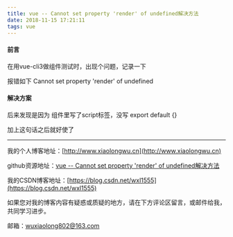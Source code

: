 ```yaml
---
title: vue -- Cannot set property 'render' of undefined解决方法
date: 2018-11-15 17:21:11
tags: vue
---
```

#### 前言
在用vue-cli3做组件测试时，出现个问题，记录一下

报错如下 Cannot set property 'render' of undefined

#### 解决方案
后来发现是因为 组件里写了script标签，没写 export default {}

加上这句话之后就好使了


---


我的个人博客地址：[http://www.xiaolongwu.cn](http://www.xiaolongwu.cn)

github资源地址：[vue -- Cannot set property 'render' of undefined解决方法](https://github.com/LeonWuV/FE-blog-repository/blob/master/vue/vue%20--%20Cannot%20set%20property%20'render'%20of%20undefined%E8%A7%A3%E5%86%B3%E6%96%B9%E6%B3%95.md)

我的CSDN博客地址：[https://blog.csdn.net/wxl1555](https://blog.csdn.net/wxl1555)

如果您对我的博客内容有疑惑或质疑的地方，请在下方评论区留言，或邮件给我，共同学习进步。

邮箱：wuxiaolong802@163.com